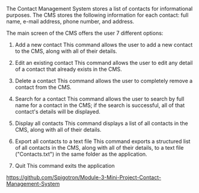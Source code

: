 The Contact Management System stores a list of contacts for informational purposes. The CMS stores the following information for each contact: full name, e-mail address, phone number, and address.

The main screen of the CMS offers the user 7 different options:

1. Add a new contact
This command allows the user to add a new contact to the CMS, along with all of their details.

2. Edit an existing contact
This command allows the user to edit any detail of a contact that already exists in the CMS.

3. Delete a contact
This command allows the user to completely remove a contact from the CMS.

4. Search for a contact
This command allows the user to search by full name for a contact in the CMS; if the search is successful, all of that contact's details will be displayed.

5. Display all contacts
This command displays a list of all contacts in the CMS, along with all of their details.

6. Export all contacts to a text file
This command exports a structured list of all contacts in the CMS, along with all of their details, to a text file ("Contacts.txt") in the same folder as the application.

7. Quit
This command exits the application

https://github.com/Spigotron/Module-3-Mini-Project-Contact-Management-System